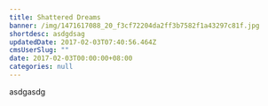 ```yaml
---
title: Shattered Dreams
banner: /img/1471617088_20_f3cf72204da2ff3b7582f1a43297c81f.jpg
shortdesc: asdgdsag
updatedDate: 2017-02-03T07:40:56.464Z
cmsUserSlug: ""
date: 2017-02-03T00:00:00+08:00
categories: null
---
```


asdgasdg